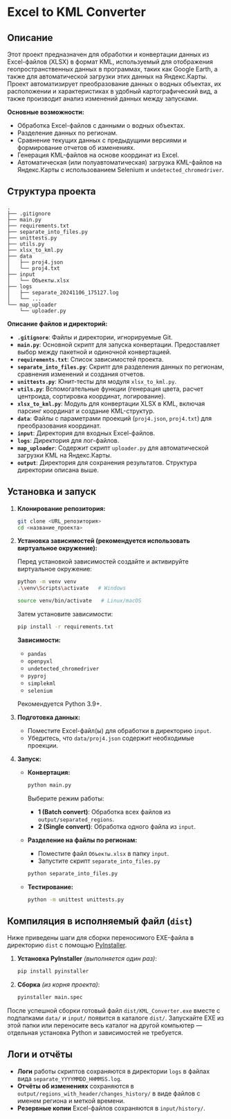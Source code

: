 # Excel to KML Converter

## Описание

Этот проект предназначен для обработки и конвертации данных из Excel-файлов (XLSX) в формат KML, используемый для отображения геопространственных данных в программах, таких как Google Earth, а также для автоматической загрузки этих данных на Яндекс.Карты. Проект автоматизирует преобразование данных о водных объектах, их расположении и характеристиках в удобный картографический вид, а также производит анализ изменений данных между запусками.

**Основные возможности:**

- Обработка Excel-файлов с данными о водных объектах.
- Разделение данных по регионам.
- Сравнение текущих данных с предыдущими версиями и формирование отчетов об изменениях.
- Генерация KML-файлов на основе координат из Excel.
- Автоматическая (или полуавтоматическая) загрузка KML-файлов на Яндекс.Карты с использованием Selenium и `undetected_chromedriver`.

## Структура проекта

```
.
├── .gitignore
├── main.py
├── requirements.txt
├── separate_into_files.py
├── unittests.py
├── utils.py
├── xlsx_to_kml.py
├── data
│   ├── proj4.json
│   └── proj4.txt
├── input
│   └── Объекты.xlsx
├── logs
│   ├── separate_20241106_175127.log
│   └── ...
└── map_uploader
    └── uploader.py
```

**Описание файлов и директорий:**

- **`.gitignore`**: Файлы и директории, игнорируемые Git.
- **`main.py`**: Основной скрипт для запуска конвертации. Предоставляет выбор между пакетной и одиночной конвертацией.
- **`requirements.txt`**: Список зависимостей проекта.
- **`separate_into_files.py`**: Скрипт для разделения данных по регионам, сравнения изменений и создания отчетов.
- **`unittests.py`**: Юнит-тесты для модуля `xlsx_to_kml.py`.
- **`utils.py`**: Вспомогательные функции (генерация цвета, расчет центроида, сортировка координат, логирование).
- **`xlsx_to_kml.py`**: Модуль для конвертации XLSX в KML, включая парсинг координат и создание KML-структур.
- **`data`**: Файлы с параметрами проекций (`proj4.json`, `proj4.txt`) для преобразования координат.
- **`input`**: Директория для входных Excel-файлов.
- **`logs`**: Директория для лог-файлов.
- **`map_uploader`**: Содержит скрипт `uploader.py` для автоматической загрузки KML на Яндекс.Карты.
- **`output`**: Директория для сохранения результатов. Структура директории описана выше.

## Установка и запуск

1. **Клонирование репозитория:**

    ```bash
    git clone <URL_репозитория>
    cd <название_проекта>
    ```

2. **Установка зависимостей (рекомендуется использовать виртуальное окружение):**

    Перед установкой зависимостей создайте и активируйте виртуальное окружение:

    ```bash
    python -m venv venv
    .\venv\Scripts\activate   # Windows
    ```

    ```bash
    source venv/bin/activate   # Linux/macOS
    ```

    Затем установите зависимости:

    ```bash
    pip install -r requirements.txt
    ```

    **Зависимости:**

    - `pandas`
    - `openpyxl`
    - `undetected_chromedriver`
    - `pyproj`
    - `simplekml`
    - `selenium`

    Рекомендуется Python 3.9+.

3. **Подготовка данных:**
    - Поместите Excel-файл(ы) для обработки в директорию `input`.
    - Убедитесь, что `data/proj4.json` содержит необходимые проекции.

4. **Запуск:**

    - **Конвертация:**

        ```bash
        python main.py
        ```

        Выберите режим работы:

        - **1 (Batch convert)**: Обработка всех файлов из `output/separated_regions`.
        - **2 (Single convert)**: Обработка одного файла из `input`.

    - **Разделение на файлы по регионам:**
        - Поместите файл `Объекты.xlsx` в папку `input`.
        - Запустите скрипт `separate_into_files.py`

        ```bash
        python separate_into_files.py
        ```

    - **Тестирование:**

        ```bash
        python -m unittest unittests.py
        ```

## Компиляция в исполняемый файл (`dist`)

Ниже приведены шаги для сборки переносимого EXE-файла в директорию `dist` c помощью [PyInstaller](https://pyinstaller.org/).

1. **Установка PyInstaller** *(выполняется один раз)*:

    ```bash
    pip install pyinstaller
    ```

2. **Сборка** *(из корня проекта)*:

    ```bash
    pyinstaller main.spec
    ```

После успешной сборки готовый файл `dist/KML_Converter.exe` вместе с подпапками `data/` и `input/` появится в каталоге `dist/`. Запускайте EXE из этой папки или переносите весь каталог на другой компьютер — отдельная установка Python и зависимостей не требуется.

## Логи и отчёты

- **Логи** работы скриптов сохраняются в директории `logs` в файлах вида `separate_YYYYMMDD_HHMMSS.log`.
- **Отчёты об изменениях** сохраняются в `output/regions_with_header/changes_history/` в виде файлов с именем региона и меткой времени.
- **Резервные копии** Excel-файлов сохраняются в `input/history/`.
